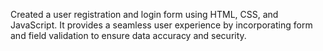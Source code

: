 Created a user registration and login form using HTML, CSS, and JavaScript. It provides a seamless user experience by incorporating form and field validation to ensure data accuracy and security.
